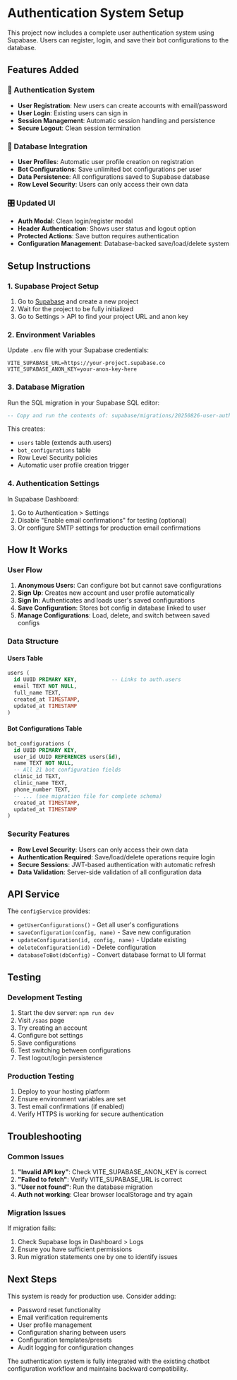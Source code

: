# Authentication System Setup

This project now includes a complete user authentication system using Supabase. Users can register, login, and save their bot configurations to the database.

## Features Added

### 🔐 Authentication System
- **User Registration**: New users can create accounts with email/password
- **User Login**: Existing users can sign in
- **Session Management**: Automatic session handling and persistence
- **Secure Logout**: Clean session termination

### 💾 Database Integration
- **User Profiles**: Automatic user profile creation on registration  
- **Bot Configurations**: Save unlimited bot configurations per user
- **Data Persistence**: All configurations saved to Supabase database
- **Row Level Security**: Users can only access their own data

### 🎛️ Updated UI
- **Auth Modal**: Clean login/register modal
- **Header Authentication**: Shows user status and logout option
- **Protected Actions**: Save button requires authentication
- **Configuration Management**: Database-backed save/load/delete system

## Setup Instructions

### 1. Supabase Project Setup
1. Go to [Supabase](https://supabase.com) and create a new project
2. Wait for the project to be fully initialized
3. Go to Settings > API to find your project URL and anon key

### 2. Environment Variables
Update `.env` file with your Supabase credentials:
```env
VITE_SUPABASE_URL=https://your-project.supabase.co
VITE_SUPABASE_ANON_KEY=your-anon-key-here
```

### 3. Database Migration
Run the SQL migration in your Supabase SQL editor:
```sql
-- Copy and run the contents of: supabase/migrations/20250826-user-auth-system.sql
```

This creates:
- `users` table (extends auth.users)
- `bot_configurations` table
- Row Level Security policies
- Automatic user profile creation trigger

### 4. Authentication Settings
In Supabase Dashboard:
1. Go to Authentication > Settings
2. Disable "Enable email confirmations" for testing (optional)
3. Or configure SMTP settings for production email confirmations

## How It Works

### User Flow
1. **Anonymous Users**: Can configure bot but cannot save configurations
2. **Sign Up**: Creates new account and user profile automatically
3. **Sign In**: Authenticates and loads user's saved configurations
4. **Save Configuration**: Stores bot config in database linked to user
5. **Manage Configurations**: Load, delete, and switch between saved configs

### Data Structure

#### Users Table
```sql
users (
  id UUID PRIMARY KEY,           -- Links to auth.users
  email TEXT NOT NULL,
  full_name TEXT,
  created_at TIMESTAMP,
  updated_at TIMESTAMP
)
```

#### Bot Configurations Table
```sql
bot_configurations (
  id UUID PRIMARY KEY,
  user_id UUID REFERENCES users(id),
  name TEXT NOT NULL,
  -- All 21 bot configuration fields
  clinic_id TEXT,
  clinic_name TEXT,
  phone_number TEXT,
  -- ... (see migration file for complete schema)
  created_at TIMESTAMP,
  updated_at TIMESTAMP
)
```

### Security Features
- **Row Level Security**: Users can only access their own data
- **Authentication Required**: Save/load/delete operations require login
- **Secure Sessions**: JWT-based authentication with automatic refresh
- **Data Validation**: Server-side validation of all configuration data

## API Service

The `configService` provides:
- `getUserConfigurations()` - Get all user's configurations
- `saveConfiguration(config, name)` - Save new configuration
- `updateConfiguration(id, config, name)` - Update existing
- `deleteConfiguration(id)` - Delete configuration
- `databaseToBot(dbConfig)` - Convert database format to UI format

## Testing

### Development Testing
1. Start the dev server: `npm run dev`
2. Visit `/saas` page
3. Try creating an account
4. Configure bot settings
5. Save configurations
6. Test switching between configurations
7. Test logout/login persistence

### Production Testing
1. Deploy to your hosting platform
2. Ensure environment variables are set
3. Test email confirmations (if enabled)
4. Verify HTTPS is working for secure authentication

## Troubleshooting

### Common Issues
1. **"Invalid API key"**: Check VITE_SUPABASE_ANON_KEY is correct
2. **"Failed to fetch"**: Verify VITE_SUPABASE_URL is correct
3. **"User not found"**: Run the database migration
4. **Auth not working**: Clear browser localStorage and try again

### Migration Issues
If migration fails:
1. Check Supabase logs in Dashboard > Logs
2. Ensure you have sufficient permissions
3. Run migration statements one by one to identify issues

## Next Steps

This system is ready for production use. Consider adding:
- Password reset functionality
- Email verification requirements
- User profile management
- Configuration sharing between users
- Configuration templates/presets
- Audit logging for configuration changes

The authentication system is fully integrated with the existing chatbot configuration workflow and maintains backward compatibility.